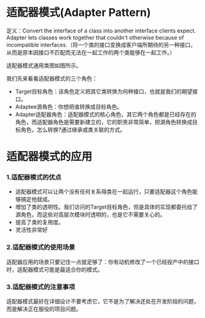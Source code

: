 # 适配器模式(Adapter Pattern)

定义：Convert the interface of a class into another interface clients expect. Adapter lets classes work together that couldn't otherwise because of incompatible interfaces.（将一个类的接口变换成客户端所期待的另一种接口，从而是原本因接口不匹配而无法在一起工作的两个类能够在一起工作。）  

适配器模式通用类图如图所示。  


 我们先来看看适配器模式的三个角色：

- Target目标角色：该角色定义把其它类转换为何种接口，也就是我们的期望接口。
- Adaptee源角色：你想把谁转换成目标角色。
- Adapter适配器角色：适配器模式的核心角色，其它两个角色都是已经存在的角色，而适配器角色是需要新建立的，它的职责非常简单，把源角色转换成目标角色，怎么转换?通过继承或类关联的方式。

# 适配器模式的应用

### 1.适配器模式的优点

- 适配器模式可以让两个没有任何关系得类在一起运行，只要适配器这个角色能够搞定他就成。
- 增加了类的透明性。我们访问的Target目标角色，但是具体的实现都委托给了源角色，而这些对高层次模块时透明的，也是它不需要关心的。
- 提高了类的复用度。
- 灵活性非常好

### 2.适配器模式的使用场景

 适配器应用的场景只要记住一点就足够了：你有动机修改了一个已经投产中的接口时，适配器模式可能是最适合你的模式。  

### 3.适配器模式的注意事项 

适配器模式最好在详细设计不要考虑它，它不是为了解决还处在开发阶段的问题，而是解决正在服役的项目问题。 